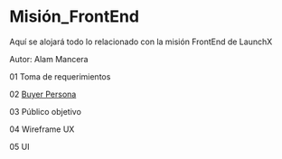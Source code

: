 # Misión_FrontEnd
 Aquí se alojará todo lo relacionado con la misión FrontEnd de LaunchX

 Autor: Alam Mancera
 
 01 Toma de requerimientos
 
 02 <a href="https://github.com/AlamMancera/Mision_FrontEnd/tree/main/01%20Programaci%C3%B3n%20FrontEnd/02%20Buyer%20persona">Buyer Persona</a>
 
 03 Público objetivo
 
 04 Wireframe UX
 
 05 UI
